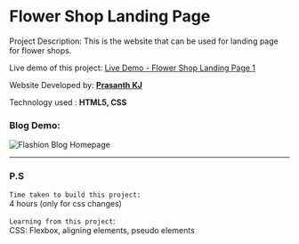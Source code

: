# Flower Shop Landing Page

Project Description: This is the website that can be used for landing page for flower shops.

Live demo of this project: [Live Demo - Flower Shop Landing Page 1](https://flowershop-landing-page-1-prasanthkj.netlify.app/)

Website Developed by: **[Prasanth KJ](https://www.prasanthkj.com)**

Technology used     : **HTML5, CSS**

### Blog Demo:

![Flashion Blog Homepage](#)

---
### P.S

`Time taken to build this project:` <br>
4 hours (only for css changes)

`Learning from this project`:<br>
CSS: Flexbox, aligning elements, pseudo elements

